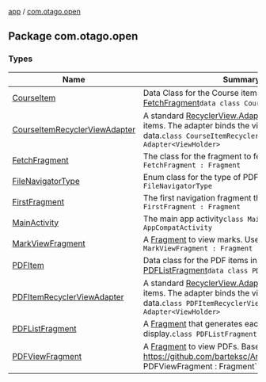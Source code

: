 [app](../index.md) / [com.otago.open](./index.md)

## Package com.otago.open

### Types

| Name | Summary |
|---|---|
| [CourseItem](-course-item/index.md) | Data Class for the Course items in the [FetchFragment](-fetch-fragment/index.md)`data class CourseItem` |
| [CourseItemRecyclerViewAdapter](-course-item-recycler-view-adapter/index.md) | A standard [RecyclerView.Adapter](#) to display courses items. The adapter binds the view holders to their data.`class CourseItemRecyclerViewAdapter : Adapter<ViewHolder>` |
| [FetchFragment](-fetch-fragment/index.md) | The class for the fragment to fetch the courses`class FetchFragment : Fragment` |
| [FileNavigatorType](-file-navigator-type/index.md) | Enum class for the type of PDFItem`enum class FileNavigatorType` |
| [FirstFragment](-first-fragment/index.md) | The first navigation fragment the user sees`class FirstFragment : Fragment` |
| [MainActivity](-main-activity/index.md) | The main app activity`class MainActivity : AppCompatActivity` |
| [MarkViewFragment](-mark-view-fragment/index.md) | A [Fragment](#) to view marks. Uses a WebView`class MarkViewFragment : Fragment` |
| [PDFItem](-p-d-f-item/index.md) | Data class for the PDF items in the [PDFListFragment](-p-d-f-list-fragment/index.md)`data class PDFItem` |
| [PDFItemRecyclerViewAdapter](-p-d-f-item-recycler-view-adapter/index.md) | A standard [RecyclerView.Adapter](#) to display PDF items. The adapter binds the view holders to their data.`class PDFItemRecyclerViewAdapter : Adapter<ViewHolder>` |
| [PDFListFragment](-p-d-f-list-fragment/index.md) | A [Fragment](#) that generates each [PDFItem](-p-d-f-item/index.md) to display.`class PDFListFragment : Fragment` |
| [PDFViewFragment](-p-d-f-view-fragment/index.md) | A [Fragment](#) to view PDFs. Based on https://github.com/barteksc/AndroidPdfViewer`class PDFViewFragment : Fragment` |
